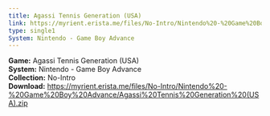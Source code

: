 ```yaml
---
title: Agassi Tennis Generation (USA)
link: https://myrient.erista.me/files/No-Intro/Nintendo%20-%20Game%20Boy%20Advance/Agassi%20Tennis%20Generation%20(USA).zip
type: single1
System: Nintendo - Game Boy Advance
---
```

<b>Game:</b> Agassi Tennis Generation (USA)<br>
<b>System:</b> Nintendo - Game Boy Advance<br>
<b>Collection:</b> No-Intro<br>
<b>Download:</b> https://myrient.erista.me/files/No-Intro/Nintendo%20-%20Game%20Boy%20Advance/Agassi%20Tennis%20Generation%20(USA).zip